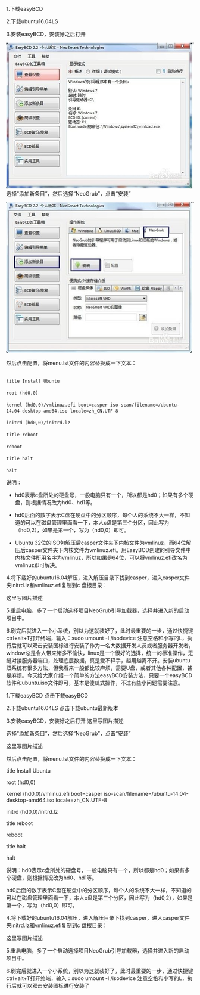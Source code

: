 1.下载easyBCD 


2.下载ubuntu16.04LS 


3.安装easyBCD，安装好之后打开 

![](/assets/18-7-29-1.png)
选择“添加新条目”，然后选择“NeoGrub”，点击“安装”

![](/assets/18-7-29-2.png)

然后点击配置，将menu.lst文件的内容替换成一下文本：
```

title Install Ubuntu

root (hd0,0)

kernel (hd0,0)/vmlinuz.efi boot=casper iso-scan/filename=/ubuntu-14.04-desktop-amd64.iso locale=zh_CN.UTF-8

initrd (hd0,0)/initrd.lz

title reboot

reboot

title halt

halt
```

说明：
* hd0表示c盘所处的硬盘号，一般电脑只有一个，所以都是hd0；如果有多个硬盘，则根据情况改为hd0、hd1等。

* hd0后面的数字表示C盘在硬盘中的分区顺序，每个人的系统不大一样，不知道的可以在磁盘管理里面看一下，本人c盘是第三个分区，因此写为（hd0,2），如果是第一个，写为（hd0,0）即可。

* Ubuntu 32位的ISO包解压后casper文件夹下内核文件为vmlinuz，而64位解压后casper文件夹下内核文件为vmlinuz.efi。用EasyBCD创建的引导文件中内核文件所用名字为vmlinuz，所以如果是64位，可以将vmlinuz.efi改名为vmlinuz即可解决。

4.将下载好的ubuntu16.04解压，进入解压目录下找到casper，进入casper文件夹initrd.lz和vmlinuz.efi复制到c 盘根目录：

这里写图片描述

5.重启电脑，多了一个启动选择项目NeoGrub引导加载器，选择并进入新的启动项目中。

6.刷完后就进入一个小系统，别以为这就装好了，此时最重要的一步，通过快捷键ctrl+alt+T打开终端，输入：sudo umount -l /isodevice 
注意空格和小写的L，执行后就可以双击安装图标进行安装了作为一名大数据开发人员或者服务器开发者，window总是令人带来诸多不愉快，linux是一个很好的选择，统一的标准操作，无缝对接服务器端口，处理底层数据，真是爱不释手，越用越离不开。安装ubuntu双系统有很多方法，但我看来一般都比较麻烦，需要U盘，或者其他各种配置，甚是麻烦。今天给大家介绍一个简单的方法easyBCD安装方法，只要一个easyBCD软件和ubuntu.iso文件即可，基本是傻瓜式操作，不过有些小问题需要注意。

1.下载easyBCD 
点击下载easyBCD

2.下载ubuntu16.04LS 
点击下载ubuntu最新版本

3.安装easyBCD，安装好之后打开 
这里写图片描述

选择“添加新条目”，然后选择“NeoGrub”，点击“安装”

这里写图片描述

然后点击配置，将menu.lst文件的内容替换成一下文本：

title Install Ubuntu

root (hd0,0)

kernel (hd0,0)/vmlinuz.efi boot=casper iso-scan/filename=/ubuntu-14.04-desktop-amd64.iso locale=zh_CN.UTF-8

initrd (hd0,0)/initrd.lz

title reboot

reboot

title halt

halt

说明：hd0表示c盘所处的硬盘号，一般电脑只有一个，所以都是hd0；如果有多个硬盘，则根据情况改为hd0、hd1等。

hd0后面的数字表示C盘在硬盘中的分区顺序，每个人的系统不大一样，不知道的可以在磁盘管理里面看一下，本人c盘是第三个分区，因此写为（hd0,2），如果是第一个，写为（hd0,0）即可。

4.将下载好的ubuntu16.04解压，进入解压目录下找到casper，进入casper文件夹initrd.lz和vmlinuz.efi复制到c 盘根目录：

这里写图片描述

5.重启电脑，多了一个启动选择项目NeoGrub引导加载器，选择并进入新的启动项目中。

6.刷完后就进入一个小系统，别以为这就装好了，此时最重要的一步，通过快捷键ctrl+alt+T打开终端，输入：sudo umount -l /isodevice 
注意空格和小写的L，执行后就可以双击安装图标进行安装了

